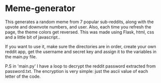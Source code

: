# Meme-generator
This generates a random meme from 7 popular sub-reddits, along with the upvote and downvote numbers, and user. Also, each time you refresh the page, the theme colors get reversed. This was made using Flask, html, css and a little bit of javascript..

If you want to use it, make sure the directories are in order, create your own reddit app, get the username and secret key and assign it to the variables in the main.py file. 

P.S in 'main.py' I have a loop to decrypt the reddit password extracted from password.txt. The encryption is very simple: just the ascii value of each letter of the code.

